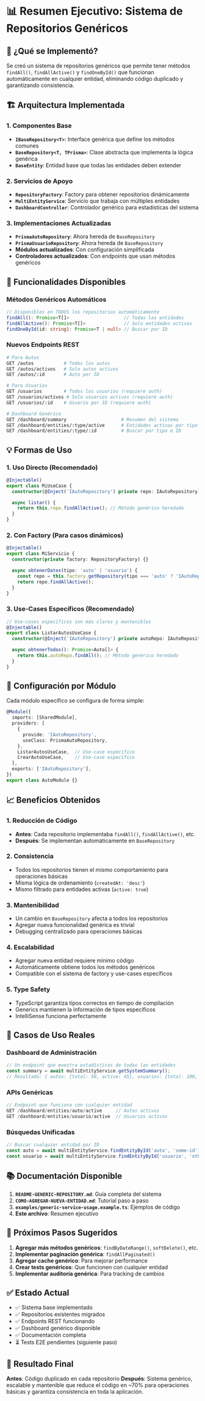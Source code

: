 # 📊 Resumen Ejecutivo: Sistema de Repositorios Genéricos

## 🎯 **¿Qué se Implementó?**

Se creó un sistema de repositorios genéricos que permite tener métodos `findAll()`, `findAllActive()` y `findOneById()` que funcionan automáticamente en cualquier entidad, eliminando código duplicado y garantizando consistencia.

## 🏗️ **Arquitectura Implementada**

### **1. Componentes Base**
- **`IBaseRepository<T>`**: Interface genérica que define los métodos comunes
- **`BaseRepository<T, TPrisma>`**: Clase abstracta que implementa la lógica genérica
- **`BaseEntity`**: Entidad base que todas las entidades deben extender

### **2. Servicios de Apoyo**
- **`RepositoryFactory`**: Factory para obtener repositorios dinámicamente
- **`MultiEntityService`**: Servicio que trabaja con múltiples entidades
- **`DashboardController`**: Controlador genérico para estadísticas del sistema

### **3. Implementaciones Actualizadas**
- **`PrismaAutoRepository`**: Ahora hereda de `BaseRepository`
- **`PrismaUsuarioRepository`**: Ahora hereda de `BaseRepository`
- **Módulos actualizados**: Con configuración simplificada
- **Controladores actualizados**: Con endpoints que usan métodos genéricos

## 🚀 **Funcionalidades Disponibles**

### **Métodos Genéricos Automáticos**
```typescript
// Disponibles en TODOS los repositorios automáticamente
findAll(): Promise<T[]>                    // Todas las entidades
findAllActive(): Promise<T[]>              // Solo entidades activas
findOneById(id: string): Promise<T | null> // Buscar por ID
```

### **Nuevos Endpoints REST**
```bash
# Para Autos
GET /autos           # Todos los autos
GET /autos/activos   # Solo autos activos  
GET /autos/:id       # Auto por ID

# Para Usuarios
GET /usuarios        # Todos los usuarios (requiere auth)
GET /usuarios/activos # Solo usuarios activos (requiere auth)
GET /usuarios/:id    # Usuario por ID (requiere auth)

# Dashboard Genérico
GET /dashboard/summary                    # Resumen del sistema
GET /dashboard/entities/:type/active      # Entidades activas por tipo
GET /dashboard/entities/:type/:id         # Buscar por tipo e ID
```

## 💡 **Formas de Uso**

### **1. Uso Directo (Recomendado)**
```typescript
@Injectable()
export class MiUseCase {
  constructor(@Inject('IAutoRepository') private repo: IAutoRepository) {}

  async listar() {
    return this.repo.findAllActive(); // Método genérico heredado
  }
}
```

### **2. Con Factory (Para casos dinámicos)**
```typescript
@Injectable()
export class MiServicio {
  constructor(private factory: RepositoryFactory) {}

  async obtenerDatos(tipo: 'auto' | 'usuario') {
    const repo = this.factory.getRepository(tipo === 'auto' ? 'IAutoRepository' : 'IUsuarioRepository');
    return repo.findAllActive();
  }
}
```

### **3. Use-Cases Específicos (Recomendado)**
```typescript
// Use-cases específicos son más claros y mantenibles
@Injectable()
export class ListarAutosUseCase {
  constructor(@Inject('IAutoRepository') private autoRepo: IAutoRepository) {}

  async obtenerTodos(): Promise<Auto[]> {
    return this.autoRepo.findAll(); // Método genérico heredado
  }
}
```

## 🔧 **Configuración por Módulo**

Cada módulo específico se configura de forma simple:

```typescript
@Module({
  imports: [SharedModule],
  providers: [
    {
      provide: 'IAutoRepository',
      useClass: PrismaAutoRepository,
    },
    ListarAutosUseCase,  // Use-case específico
    CrearAutoUseCase,    // Use-case específico
  ],
  exports: ['IAutoRepository'],
})
export class AutoModule {}
```

## 📈 **Beneficios Obtenidos**

### **1. Reducción de Código**
- **Antes**: Cada repositorio implementaba `findAll()`, `findAllActive()`, etc.
- **Después**: Se implementan automáticamente en `BaseRepository`

### **2. Consistencia**
- Todos los repositorios tienen el mismo comportamiento para operaciones básicas
- Misma lógica de ordenamiento (`createdAt: 'desc'`)
- Mismo filtrado para entidades activas (`active: true`)

### **3. Mantenibilidad**
- Un cambio en `BaseRepository` afecta a todos los repositorios
- Agregar nueva funcionalidad genérica es trivial
- Debugging centralizado para operaciones básicas

### **4. Escalabilidad**
- Agregar nueva entidad requiere mínimo código
- Automáticamente obtiene todos los métodos genéricos
- Compatible con el sistema de factory y use-cases específicos

### **5. Type Safety**
- TypeScript garantiza tipos correctos en tiempo de compilación
- Generics mantienen la información de tipos específicos
- IntelliSense funciona perfectamente

## 🎯 **Casos de Uso Reales**

### **Dashboard de Administración**
```typescript
// Un endpoint que muestra estadísticas de todas las entidades
const summary = await multiEntityService.getSystemSummary();
// Resultado: { autos: {total: 50, active: 45}, usuarios: {total: 100, active: 95} }
```

### **APIs Genéricas**
```typescript
// Endpoint que funciona con cualquier entidad
GET /dashboard/entities/auto/active     // Autos activos
GET /dashboard/entities/usuario/active  // Usuarios activos
```

### **Búsquedas Unificadas**
```typescript
// Buscar cualquier entidad por ID
const auto = await multiEntityService.findEntityById('auto', 'some-id');
const usuario = await multiEntityService.findEntityById('usuario', 'other-id');
```

## 📚 **Documentación Disponible**

1. **`README-GENERIC-REPOSITORY.md`**: Guía completa del sistema
2. **`COMO-AGREGAR-NUEVA-ENTIDAD.md`**: Tutorial paso a paso
3. **`examples/generic-service-usage.example.ts`**: Ejemplos de código
4. **Este archivo**: Resumen ejecutivo

## 🔮 **Próximos Pasos Sugeridos**

1. **Agregar más métodos genéricos**: `findByDateRange()`, `softDelete()`, etc.
2. **Implementar paginación genérica**: `findAllPaginated()`
3. **Agregar cache genérico**: Para mejorar performance
4. **Crear tests genéricos**: Que funcionen con cualquier entidad
5. **Implementar auditoría genérica**: Para tracking de cambios

## ✅ **Estado Actual**

- ✅ Sistema base implementado
- ✅ Repositorios existentes migrados
- ✅ Endpoints REST funcionando
- ✅ Dashboard genérico disponible
- ✅ Documentación completa
- ⏳ Tests E2E pendientes (siguiente paso)

## 🎉 **Resultado Final**

**Antes**: Código duplicado en cada repositorio
**Después**: Sistema genérico, escalable y mantenible que reduce el código en ~70% para operaciones básicas y garantiza consistencia en toda la aplicación. 